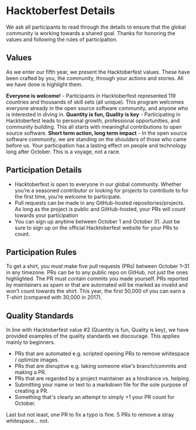 # Hacktoberfest Details
We ask all participants to read through the details to ensure that the global community is working towards a shared goal. Thanks for honoring the values and following the rules of participation.

## Values
As we enter our fifth year, we present the Hacktoberfest values. These have been crafted by you, the community, through your actions and stories. All we have done is highlight them.

__Everyone is welcome!__ - Participants in Hacktoberfest represented 119 countries and thousands of skill sets (all unique). This program welcomes everyone already in the open source software community, and anyone who is interested in diving in.
__Quantity is fun, Quality is key__ - Participating in Hacktoberfest leads to personal growth, professional opportunities, and community building. This all starts with meaningful contributions to open source software.
__Short term action, long term impact__ - In the open source software community, we are standing on the shoulders of those who came before us. Your participation has a lasting effect on people and technology long after October. This is a voyage, not a race.

## Participation Details
* Hacktoberfest is open to everyone in our global community. Whether you’re a seasoned contributor or looking for projects to contribute to for the first time, you’re welcome to participate.
* Pull requests can be made in any GitHub-hosted repositories/projects. As long as the project is public and GitHub-hosted, your PRs will count towards your participation
* You can sign up anytime between October 1 and October 31. Just be sure to sign up on the official Hacktoberfest website for your PRs to count.

## Participation Rules
To get a shirt, you must make five pull requests (PRs) between October 1–31 in any timezone. PRs can be to any public repo on GitHub, not just the ones highlighted. The PR must contain commits you made yourself. PRs reported by maintainers as spam or that are automated will be marked as invalid and won’t count towards the shirt. This year, the first 50,000 of you can earn a T-shirt (compared with 30,000 in 2017).


## Quality Standards
In line with Hacktoberfest value #2 (Quantity is fun, Quality is key), we have provided examples of the quality standards we discourage. This applies mainly to beginners.

* PRs that are automated e.g. scripted opening PRs to remove whitespace / optimize images.
* PRs that are disruptive e.g. taking someone else's branch/commits and making a PR.
* PRs that are regarded by a project maintainer as a hindrance vs. helping.
* Submitting your name or text to a markdown file for the sole purpose of creating a PR.
* Something that's clearly an attempt to simply +1 your PR count for October.

Last but not least, one PR to fix a typo is fine. 5 PRs to remove a stray whitespace... not.
